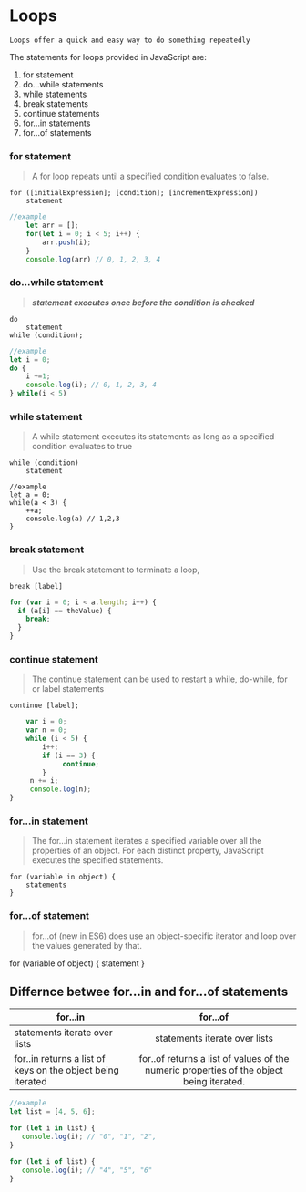 # Loops
    Loops offer a quick and easy way to do something repeatedly
The statements for loops provided in JavaScript are:
1. for statement
2. do...while statements
3. while statements
4. break statements
5. continue statements
6. for...in statements
7. for...of statements

### for statement
>A for loop repeats until a specified condition evaluates to false.

    for ([initialExpression]; [condition]; [incrementExpression])
        statement
```Javascript
//example
    let arr = [];
    for(let i = 0; i < 5; i++) {
        arr.push(i);
    }
    console.log(arr) // 0, 1, 2, 3, 4
```
### do...while statement
> ***statement executes once before the condition is checked***

    do
        statement
    while (condition);

```Javascript
//example
let i = 0;
do {
    i +=1;
    console.log(i); // 0, 1, 2, 3, 4
} while(i < 5)
```

### while statement
>A while statement executes its statements as long as a specified condition evaluates to true

    while (condition)
        statement

```
//example
let a = 0;
while(a < 3) {
    ++a;
    console.log(a) // 1,2,3
}
```

### break statement
>Use the break statement to terminate a loop,

    break [label]
```Javascript
for (var i = 0; i < a.length; i++) {
  if (a[i] == theValue) {
    break;
  }
}
```
### continue statement
>The continue statement can be used to restart a while, do-while, for or label statements

    continue [label];
```Javascript
    var i = 0;
    var n = 0;
    while (i < 5) {
        i++;
        if (i == 3) {
             continue;
        }
     n += i;
     console.log(n);
}
```

### for...in statement
>The for...in statement iterates a specified variable over all the properties of an object. For each distinct property, JavaScript executes the specified statements.

    for (variable in object) {
        statements
    }

### for...of statement
>for...of (new in ES6) does use an object-specific iterator and loop over the values generated by that.

for (variable of object) {
  statement
}

## Differnce betwee for...in and for...of statements

| for...in        | for...of           |
| ------------- |:-------------:|
| statements iterate over lists     | statements iterate over lists |
| for..in returns a list of keys on the object being iterated    | for..of returns a list of values of the numeric properties of the object being iterated.      |


```Javascript
//example
let list = [4, 5, 6];

for (let i in list) {
   console.log(i); // "0", "1", "2",
}

for (let i of list) {
   console.log(i); // "4", "5", "6"
}
```
